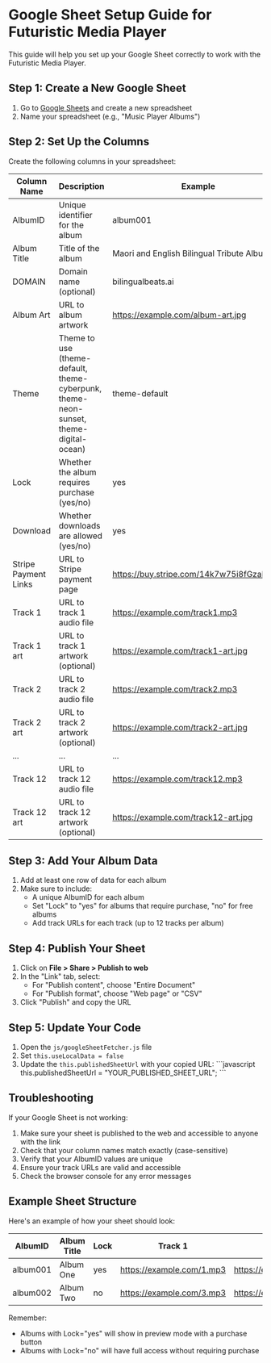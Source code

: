 # Google Sheet Setup Guide for Futuristic Media Player

This guide will help you set up your Google Sheet correctly to work with the Futuristic Media Player.

## Step 1: Create a New Google Sheet

1. Go to [Google Sheets](https://sheets.google.com) and create a new spreadsheet
2. Name your spreadsheet (e.g., "Music Player Albums")

## Step 2: Set Up the Columns

Create the following columns in your spreadsheet:

| Column Name | Description | Example |
|-------------|-------------|---------|
| AlbumID | Unique identifier for the album | album001 |
| Album Title | Title of the album | Maori and English Bilingual Tribute Album |
| DOMAIN | Domain name (optional) | bilingualbeats.ai |
| Album Art | URL to album artwork | https://example.com/album-art.jpg |
| Theme | Theme to use (theme-default, theme-cyberpunk, theme-neon-sunset, theme-digital-ocean) | theme-default |
| Lock | Whether the album requires purchase (yes/no) | yes |
| Download | Whether downloads are allowed (yes/no) | yes |
| Stripe Payment Links | URL to Stripe payment page | https://buy.stripe.com/14k7w75i8fGzaIgaEG |
| Track 1 | URL to track 1 audio file | https://example.com/track1.mp3 |
| Track 1 art | URL to track 1 artwork (optional) | https://example.com/track1-art.jpg |
| Track 2 | URL to track 2 audio file | https://example.com/track2.mp3 |
| Track 2 art | URL to track 2 artwork (optional) | https://example.com/track2-art.jpg |
| ... | ... | ... |
| Track 12 | URL to track 12 audio file | https://example.com/track12.mp3 |
| Track 12 art | URL to track 12 artwork (optional) | https://example.com/track12-art.jpg |

## Step 3: Add Your Album Data

1. Add at least one row of data for each album
2. Make sure to include:
   - A unique AlbumID for each album
   - Set "Lock" to "yes" for albums that require purchase, "no" for free albums
   - Add track URLs for each track (up to 12 tracks per album)

## Step 4: Publish Your Sheet

1. Click on **File > Share > Publish to web**
2. In the "Link" tab, select:
   - For "Publish content", choose "Entire Document"
   - For "Publish format", choose "Web page" or "CSV"
3. Click "Publish" and copy the URL

## Step 5: Update Your Code

1. Open the `js/googleSheetFetcher.js` file
2. Set `this.useLocalData = false`
3. Update the `this.publishedSheetUrl` with your copied URL:
   \`\`\`javascript
   this.publishedSheetUrl = "YOUR_PUBLISHED_SHEET_URL";
   \`\`\`

## Troubleshooting

If your Google Sheet is not working:

1. Make sure your sheet is published to the web and accessible to anyone with the link
2. Check that your column names match exactly (case-sensitive)
3. Verify that your AlbumID values are unique
4. Ensure your track URLs are valid and accessible
5. Check the browser console for any error messages

## Example Sheet Structure

Here's an example of how your sheet should look:

| AlbumID  | Album Title | Lock | Track 1                   | Track 2                   |
|----------|-------------|------|---------------------------|---------------------------|
| album001 | Album One   | yes  | https://example.com/1.mp3 | https://example.com/2.mp3 |
| album002 | Album Two   | no   | https://example.com/3.mp3 | https://example.com/4.mp3 |

Remember:
- Albums with Lock="yes" will show in preview mode with a purchase button
- Albums with Lock="no" will have full access without requiring purchase
